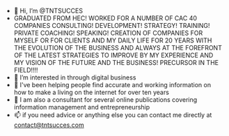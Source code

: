 - 👋 Hi, I’m @TNTSUCCES 
-    GRADUATED FROM HEC! WORKED FOR A NUMBER OF CAC 40 COMPANIES CONSULTING! DEVELOPMENT! STRATEGY! TRAINING! PRIVATE COACHING! SPEAKING!
     CREATION OF COMPANIES FOR MYSELF OR FOR CLIENTS AND MY DAILY LIFE FOR 20 YEARS WITH THE EVOLUTION OF THE BUSINESS AND ALWAYS AT THE FOREFRONT 
     OF THE LATEST STRATEGIES TO IMPROVE BY MY EXPERIENCE AND MY VISION OF THE FUTURE AND THE BUSINESS!
     PRECURSOR IN THE FIELD!!!!
- 👀 I’m interested in through digital business
- 🌱 I've been helping people find accurate and working information on how to make a living on the internet for over ten years
- 💞️ I am also a consultant for several online publications covering information management and entrepreneurship
- 📫 if you need advice or anything else you can contact me directly at contact@tntsucces.com

<!---
TNTSUCCES/TNTSUCCES is a ✨ special ✨ repository because its `README.md` (this file) appears on your GitHub profile.
You can click the Preview link to take a look at your changes.
--->

